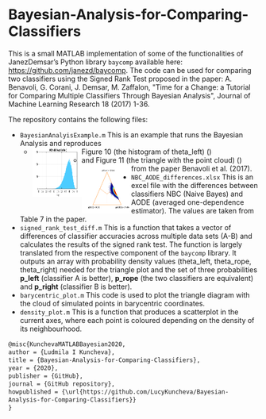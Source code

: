 # Bayesian-Analysis-for-Comparing-Classifiers

This is a small MATLAB implementation of some of the functionalities of JanezDemsar’s Python library `baycomp` available here: https://github.com/janezd/baycomp. The code can be used for comparing two classifiers using the Signed Rank Test proposed in the paper: A. Benavoli, G. Corani, J. Demsar, M. Zaffalon, "Time for a Change: a Tutorial for Comparing Multiple Classifiers Through Bayesian Analysis", Journal of Machine Learning Research 18 (2017) 1-36. 

The repository contains the following files:

- `BayesianAnalyisExample.m` This is an example that runs the Bayesian Analysis and reproduces 
  - Figure 10 (the histogram of theta_left)
  (<img align="left" width="100" height="100" src="Histogram_Figure10.png">) 
  - and Figure 11 (the triangle with the point cloud)
  (<img align="left" width="100" height="100" src="TriangleBarycentricCloud_Figure11.png">) 
from the paper Benavoli et al. (2017).
- `NBC_AODE_differences.xlsx` This is an excel file with the differences between classifiers NBC (Naive Bayes) and AODE (averaged one-dependence estimator). The values are taken from Table 7 in the paper.
- `signed_rank_test_diff.m` This is a function that takes a vector of differences of classifier accuracies across multiple data sets (A-B) and calculates the results of the signed rank test. The function is largely translated from the respective component of the `baycomp` library. It outputs an array with probability density values (theta_left, theta_rope, theta_right) needed for the triangle plot and the set of three probabilities **p_left** (classifier A is better), **p_rope** (the two classifiers are equivalent) and **p_right** (classifier B is better). 
- `barycentric_plot.m` This code is used to plot the triangle diagram with the cloud of simulated points in barycentric coordinates. 
- `density_plot.m` This is a function that produces a scatterplot in the current axes, where each point is coloured depending on the density of its neighbourhood.

```
@misc{KunchevaMATLABBayesian2020,
author = {Ludmila I Kuncheva},
title = {Bayesian-Analysis-for-Comparing-Classifiers},
year = {2020},
publisher = {GitHub},
journal = {GitHub repository},
howpublished = {\url{https://github.com/LucyKuncheva/Bayesian-Analysis-for-Comparing-Classifiers}}
}
```
